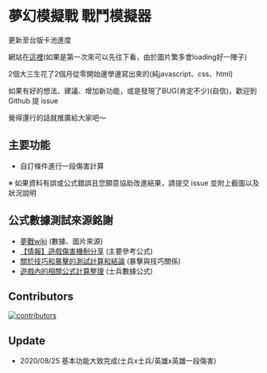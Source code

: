 # 夢幻模擬戰 戰鬥模擬器

更新至台版卡池進度

網站在[這裡](https://absnormal.github.io/langrisser-combat-calculator/index.html)(如果是第一次來可以先往下看，由於圖片繁多會loading好一陣子)

2個大三生花了2個月從零開始邊學邊寫出來的(純javascript、css、html)

如果有好的想法、建議、增加新功能，或是發現了BUG(肯定不少)(自信)，歡迎到 Github 提 issue

覺得還行的話就推廣給大家吧～

## 主要功能

- 自訂條件進行一段傷害計算

※ 如果資料有誤或公式錯誤且您願意協助改進結果，請提交 issue 並附上截圖以及狀況說明

## 公式數據測試來源銘謝

- [夢戰wiki](https://wiki.biligame.com/langrisser/%E9%A6%96%E9%A1%B5) (數據、圖片來源)
- [【情報】遊戲傷害機制分享](https://forum.gamer.com.tw/C.php?bsn=33596&snA=5643) (主要參考公式)
- [關於技巧和暴擊的測試計算和結論](https://tieba.baidu.com/p/5978708506?red_tag=0653583826) (暴擊與技巧關係)
- [遊戲內的相關公式計算整理](https://bbs.nga.cn/read.php?tid=15009104&rand=433) (士兵數據公式)

## Contributors

[![contributors](https://contributors-img.web.app/image?repo=absnormal/langrisser-combat-calculator)](https://github.com/absnormal/langrisser-combat-calculator/graphs/contributors)

## Update

- 2020/08/25 基本功能大致完成(士兵x士兵/英雄x英雄一段傷害)
